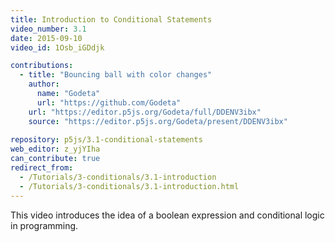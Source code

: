 ```yaml
---
title: Introduction to Conditional Statements
video_number: 3.1
date: 2015-09-10
video_id: 1Osb_iGDdjk

contributions:
  - title: "Bouncing ball with color changes"
    author:
      name: "Godeta"
      url: "https://github.com/Godeta"
    url: "https://editor.p5js.org/Godeta/full/DDENV3ibx"
    source: "https://editor.p5js.org/Godeta/present/DDENV3ibx"
      
repository: p5js/3.1-conditional-statements
web_editor: z_yjYIha
can_contribute: true
redirect_from:
  - /Tutorials/3-conditionals/3.1-introduction
  - /Tutorials/3-conditionals/3.1-introduction.html
---
```


This video introduces the idea of a boolean expression and conditional logic in programming.
